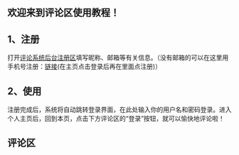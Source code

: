 ## 欢迎来到评论区使用教程！
## 1、注册
打开[评论系统后台注册区](https://comment.zxrn.cf/ui/register)填写昵称、邮箱等有关信息。（没有邮箱的可以在这里用手机号注册：[链接](https://outlook.live.com)(在主页点击登录后再在里面点注册)）
## 2、使用
注册完成后，系统将自动跳转登录界面，在此处输入你的用户名和密码登录。进入个人主页后，回到本页，点击下方评论区的“登录”按钮，就可以愉快地评论啦！
## 评论区
<head>
  <!-- ... -->
  <link
    rel="stylesheet"
    href="https://unpkg.com/@waline/client@v2/dist/waline.css"
  />
  <!-- ... -->
</head>
<body>
  <!-- ... -->
  <div id="waline"></div>
  <script type="module">
    import { init } from 'https://unpkg.com/@waline/client@v2/dist/waline.mjs';

    init({
      el: '#waline',
      serverURL: 'https://comment.zxrn.info',
    });
  </script>
</body>
